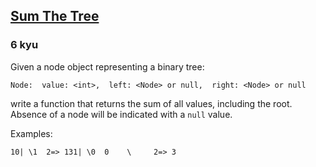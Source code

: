 <h2><a href=https://www.codewars.com/kata/5800580f8f7ddaea13000025/train/c target="_blank">Sum The Tree</a></h2><h3>6 kyu</h3><p>Given a node object representing a binary tree:</p><pre style="display: none;"><code class="language-javascript"><span class="cm-variable">Node</span>:  <span class="cm-variable">value</span>: <span class="cm-operator">&lt;</span><span class="cm-variable">int</span><span class="cm-operator">&gt;</span>,  <span class="cm-variable">left</span>: <span class="cm-operator">&lt;</span><span class="cm-variable">Node</span><span class="cm-operator">&gt;</span> <span class="cm-variable">or</span> <span class="cm-atom">null</span>,  <span class="cm-variable">right</span>: <span class="cm-operator">&lt;</span><span class="cm-variable">Node</span><span class="cm-operator">&gt;</span> <span class="cm-variable">or</span> <span class="cm-atom">null</span></code></pre><pre><code class="language-c"><span class="cm-variable">Node</span>:  <span class="cm-variable">value</span>: <span class="cm-operator">&lt;</span><span class="cm-type">int</span><span class="cm-operator">&gt;</span>,  <span class="cm-variable">left</span>: <span class="cm-operator">&lt;</span><span class="cm-variable">Node</span><span class="cm-operator">&gt;</span> <span class="cm-variable">or</span> <span class="cm-variable">null</span>,  <span class="cm-variable">right</span>: <span class="cm-operator">&lt;</span><span class="cm-variable">Node</span><span class="cm-operator">&gt;</span> <span class="cm-variable">or</span> <span class="cm-variable">null</span></code></pre><pre style="display: none;"><code class="language-cpp"><span class="cm-keyword">struct</span> <span class="cm-def">node</span>{  <span class="cm-type">int</span> <span class="cm-variable">value</span>;  <span class="cm-variable">node</span><span class="cm-operator">*</span> <span class="cm-variable">left</span>;  <span class="cm-variable">node</span><span class="cm-operator">*</span> <span class="cm-variable">right</span>;}</code></pre><pre style="display: none;"><code class="language-csharp"><span class="cm-keyword">public</span> <span class="cm-keyword">class</span> <span class="cm-def">Node</span>{      <span class="cm-keyword">public</span> <span class="cm-type">int</span> <span class="cm-variable">Value</span>;      <span class="cm-keyword">public</span> <span class="cm-variable">Node</span> <span class="cm-variable">Left</span>;      <span class="cm-keyword">public</span> <span class="cm-variable">Node</span> <span class="cm-variable">Right</span>;        <span class="cm-keyword">public</span> <span class="cm-variable">Node</span>(<span class="cm-type">int</span> <span class="cm-keyword">value</span>, <span class="cm-variable">Node</span> <span class="cm-variable">left</span> <span class="cm-operator">=</span> <span class="cm-atom">null</span>, <span class="cm-variable">Node</span> <span class="cm-variable">right</span> <span class="cm-operator">=</span> <span class="cm-atom">null</span>)    {      <span class="cm-variable">Value</span> <span class="cm-operator">=</span> <span class="cm-keyword">value</span>;      <span class="cm-variable">Left</span> <span class="cm-operator">=</span> <span class="cm-variable">left</span>;      <span class="cm-variable">Right</span> <span class="cm-operator">=</span> <span class="cm-variable">right</span>;    }}  </code></pre><p>write a function that returns the sum of all values, including the root. Absence of a node will be indicated with a <code>null</code> value.</p><p>Examples:</p><pre><code>10| \1  2=&gt; 131| \0  0    \     2=&gt; 3</code></pre>